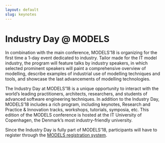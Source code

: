 ```yaml
---
layout: default
slug: keynotes
---
```

<div class="row">
 <div class="col-md-11" markdown="1">

<h1>Industry Day @ MODELS</h1>

In combination with the main conference, MODELS’18 is organizing for the first time a 1-day event dedicated to industry. Tailor made for the IT model industry, the program will feature talks by industry speakers, in which selected prominent speakers will paint a comprehensive overview of modelling, describe examples of industrial use of modelling techniques and tools, and showcase the last advancements of modelling technologies.


The Industry Day at MODELS’18 is a unique opportunity to interact with the world’s leading practitioners, architects, researchers, and students of advanced software engineering techniques. In addition to the Industry Day, MODELS’18 includes a rich program, including keynotes, Research and Practice & Innovation tracks, workshops, tutorials, symposia, etc. This edition of the MODELS conference is hosted at the IT University of Copenhagen, the Denmark’s most industry-friendly university. 


Since the Industry Day is fully part of MODELS’18, participants will have to register through the <a href="https://modelsconf2018.github.io/attending/registration/">MODELS registration system</a>.
</div>
</div>


